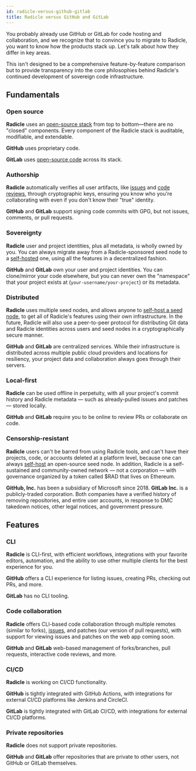 ```yaml
---
id: radicle-versus-github-gitlab
title: Radicle versus GitHub and GitLab
---
```


You probably already use GitHub or GitLab for code hosting and collaboration, and we recognize that to convince you to
migrate to Radicle, you want to know how the products stack up. Let's talk about how they differ in key areas.

This isn't designed to be a comprehensive feature-by-feature comparison but to provide transparency into the core
philosophies behind Radicle's continued development of sovereign code infrastructure.

## Fundamentals

### Open source

**Radicle** uses an [open-source stack](https://github.com/radicle-dev) from  top to bottom—there are no "closed"
components. Every component of the Radicle stack is auditable, modifiable, and extendable.

**GitHub** uses proprietary code.

**GitLab** uses [open-source code](https://gitlab.com/gitlab-org) across its stack.

### Authorship

**Radicle** automatically verifies all user artifacts, like [issues](using-radicle/issues.md) and [code
reviews](using-radicle/track-review-merge.md), through cryptographic keys, ensuring you know who you're collaborating
with even if you don't know their "true" identity.

**GitHub** and **GitLab** support signing code commits with GPG, but not issues, comments, or pull requests.

### Sovereignty

**Radicle** user and project identities, plus all metadata, is wholly owned by you. You can always migrate away from a
Radicle-sponsored seed node to a [self-hosted](https://github.com/radicle-dev/radicle-client-services) one, using all
the features in a decentralized fashion.

**GitHub** and **GitLab** own your user and project identities. You can clone/mirror your code elsewhere, but you can
never own the "namespace" that your project exists at (`your-username/your-project`) or its metadata.

### Distributed

**Radicle** uses multiple seed nodes, and allows anyone to [self-host a seed
node](https://github.com/radicle-dev/radicle-client-services), to get all of Radicle's features using their own
infrastructure. In the future, Radicle will also use a peer-to-peer protocol for distributing Git data and Radicle
identities across users and seed nodes in a cryptographically secure manner.

**GitHub** and **GitLab** are centralized services. While their infrastructure is distributed across multiple public
cloud providers and locations for resiliency, your project data and collaboration always goes through their servers.

### Local-first

**Radicle** can be used offline in perpetuity, with all your project's commit history and Radicle metadata &mdash; such
as already-pulled issues and patches &mdash; stored locally.

**GitHub** and **GitLab** require you to be online to review PRs or collaborate on code.

### Censorship-resistant

**Radicle** users can't be barred from using Radicle tools, and can't have their projects, code, or accounts deleted at
a platform level, because one can always [self-host](https://github.com/radicle-dev/radicle-client-services) an
open-source seed node. In addition, Radicle is a self-sustained and community-owned network &mdash; not a corporation
&mdash; with governance organized by a token called $RAD that lives on Ethereum.

**GitHub, Inc.** has been a subsidiary of Microsoft since 2018. **GitLab Inc.** is a publicly-traded corporation. Both
companies have a verified history of removing repositories, and entire user accounts, in response to DMC takedown
notices, other legal notices, and government pressure.

## Features

### CLI

**Radicle** is CLI-first, with efficient workflows, integrations with your favorite editors, automation, and the ability
to use other multiple clients for the best experience for you.

**GitHub** offers a CLI experience for listing issues, creating PRs, checking out PRs, and more.

**GitLab** has no CLI tooling.

### Code collaboration

**Radicle** offers CLI-based code collaboration through multiple remotes (similar to forks),
[issues](using-radicle/issues.md), and patches (our version of pull requests), with support for viewing issues and
patches on the web app coming soon.

**GitHub** and **GitLab** web-based management of forks/branches, pull requests, interactive code reviews, and more.

### CI/CD

**Radicle** is working on CI/CD functionality.

**GitHub** is tightly integrated with GitHub Actions, with integrations for external CI/CD platforms like Jenkins and
CircleCI.

**GitLab** is tightly integrated with GitLab CI/CD, with integrations for external CI/CD platforms.

### Private repositories

**Radicle** does not support private repositories.

**GitHub** and **GitLab** offer repositories that are private to other users, not GitHub or GitLab themselves.
